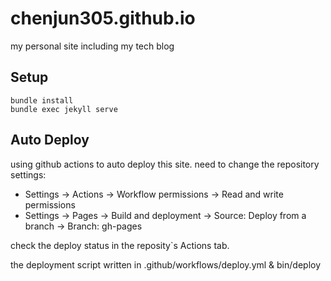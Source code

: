 # chenjun305.github.io
my personal site including my tech blog

## Setup
```
bundle install
bundle exec jekyll serve
```

## Auto Deploy
using github actions to auto deploy this site.
need to change the repository settings:

* Settings -> Actions -> Workflow permissions -> Read and write permissions
* Settings -> Pages -> Build and deployment -> Source: Deploy from a branch -> Branch: gh-pages


check the deploy status in the reposity`s Actions tab.

the deployment script written in .github/workflows/deploy.yml & bin/deploy
